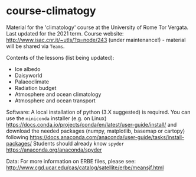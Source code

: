 # course-climatogy

Material for the 'climatology' course at the University of Rome Tor Vergata.
Last updated for the 2021 term.
Course website: http://www.isac.cnr.it/~utls/?q=node/243 (under maintenance!) -
material will be shared via `Teams`.

Contents of the lessons (list being updated): 
- Ice albedo
- Daisyworld
- Palaeoclimate
- Radiation budget
- Atmosphere and ocean climatology
- Atmosphere and ocean transport

Software: 
A local installation of python (3.X suggested) is required. 
You can use the `miniconda` installer (e.g. on Linux)
https://docs.conda.io/projects/conda/en/latest/user-guide/install/
and download the needed packages (numpy, matplotlib, basemap or 
cartopy) following
https://docs.anaconda.com/anaconda/user-guide/tasks/install-packages/
Students should already know `spyder` https://anaconda.org/anaconda/spyder


Data:
For more information on ERBE files, please see:
http://www.cgd.ucar.edu/cas/catalog/satellite/erbe/meansjf.html

